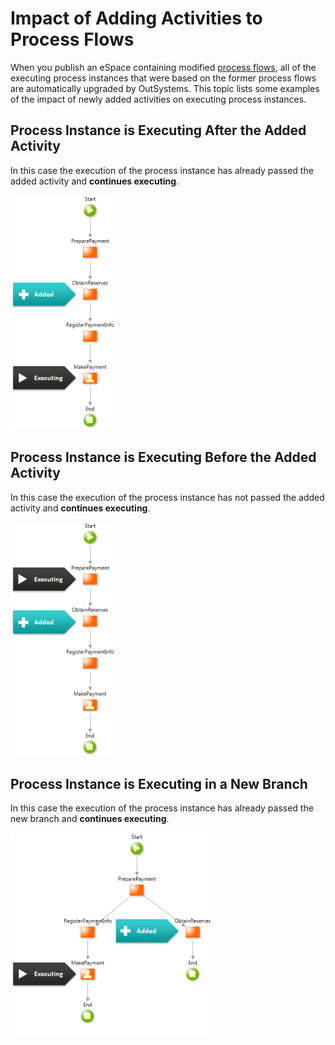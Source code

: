 # Impact of Adding Activities to Process Flows

When you publish an eSpace containing modified [process flows](../process-flow/process-flow-editor.md), all of the executing process instances that were based on the former process flows are automatically upgraded by OutSystems. This topic lists some examples of the impact of newly added activities on executing process instances.

## Process Instance is Executing After the Added Activity

In this case the execution of the process instance has already passed the added activity and **continues executing**.

![](images/process-upgrade-adding-past.png)

## Process Instance is Executing Before the Added Activity

In this case the execution of the process instance has not passed the added activity and **continues executing**.

![](images/process-upgrade-adding-future.png)

## Process Instance is Executing in a New Branch

In this case the execution of the process instance has already passed the new branch and **continues executing**.

![](images/process-upgrade-adding-branch.png)
